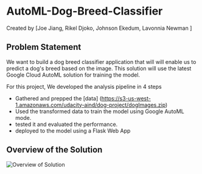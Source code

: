 # AutoML-Dog-Breed-Classifier
Created by [Joe Jiang, Rikel Djoko, Johnson Ekedum, Lavonnia Newman ]
## Problem Statement

We want to build a dog breed classifier application that will will enable us to predict a dog's breed based on the image. This solution will use the latest Google Cloud AutoML solution for training the model.

For this project,  We developed the analysis pipeline in 4 steps

* Gathered and prepped  the [data] (https://s3-us-west-1.amazonaws.com/udacity-aind/dog-project/dogImages.zip)
* Used the transformed data to train the model using Google AutoML mode.
* tested it and evaluated the performance.
* deployed to the model using a Flask Web App

## Overview of the Solution

![Overview of Solution]()

